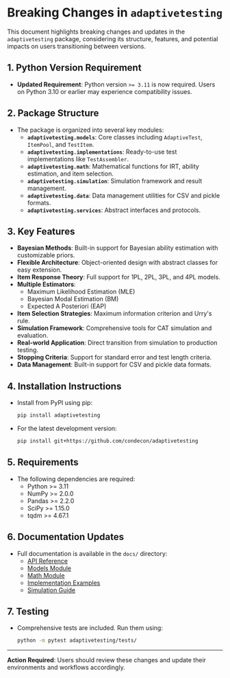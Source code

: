# Breaking Changes in `adaptivetesting`

This document highlights breaking changes and updates in the `adaptivetesting` package, considering its structure, features, and potential impacts on users transitioning between versions.

## 1. Python Version Requirement
- **Updated Requirement**: Python version `>= 3.11` is now required. Users on Python 3.10 or earlier may experience compatibility issues.

## 2. Package Structure
- The package is organized into several key modules:
  - **`adaptivetesting.models`**: Core classes including `AdaptiveTest`, `ItemPool`, and `TestItem`.
  - **`adaptivetesting.implementations`**: Ready-to-use test implementations like `TestAssembler`.
  - **`adaptivetesting.math`**: Mathematical functions for IRT, ability estimation, and item selection.
  - **`adaptivetesting.simulation`**: Simulation framework and result management.
  - **`adaptivetesting.data`**: Data management utilities for CSV and pickle formats.
  - **`adaptivetesting.services`**: Abstract interfaces and protocols.

## 3. Key Features
- **Bayesian Methods**: Built-in support for Bayesian ability estimation with customizable priors.
- **Flexible Architecture**: Object-oriented design with abstract classes for easy extension.
- **Item Response Theory**: Full support for 1PL, 2PL, 3PL, and 4PL models.
- **Multiple Estimators**: 
  - Maximum Likelihood Estimation (MLE)
  - Bayesian Modal Estimation (BM)
  - Expected A Posteriori (EAP)
- **Item Selection Strategies**: Maximum information criterion and Urry's rule.
- **Simulation Framework**: Comprehensive tools for CAT simulation and evaluation.
- **Real-world Application**: Direct transition from simulation to production testing.
- **Stopping Criteria**: Support for standard error and test length criteria.
- **Data Management**: Built-in support for CSV and pickle data formats.

## 4. Installation Instructions
- Install from PyPI using pip:
  ```bash
  pip install adaptivetesting
  ```
- For the latest development version:
  ```bash
  pip install git+https://github.com/condecon/adaptivetesting
  ```

## 5. Requirements
- The following dependencies are required:
  - Python >= 3.11
  - NumPy >= 2.0.0
  - Pandas >= 2.2.0
  - SciPy >= 1.15.0
  - tqdm >= 4.67.1

## 6. Documentation Updates
- Full documentation is available in the `docs/` directory:
  - [API Reference](docs/readme.md)
  - [Models Module](docs/adaptivetesting.models.md)
  - [Math Module](docs/adaptivetesting.math.md)
  - [Implementation Examples](docs/adaptivetesting.implementations.md)
  - [Simulation Guide](docs/adaptivetesting.simulation.md)

## 7. Testing
- Comprehensive tests are included. Run them using:
  ```bash
  python -m pytest adaptivetesting/tests/
  ```

---

**Action Required**: Users should review these changes and update their environments and workflows accordingly.
